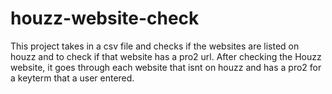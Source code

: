 houzz-website-check
===================
This project takes in a csv file and checks if the websites are listed on houzz and to check if that website has a pro2 url.
After checking the Houzz website, it goes through each website that isnt on houzz and has a pro2 for a keyterm that a user entered.
